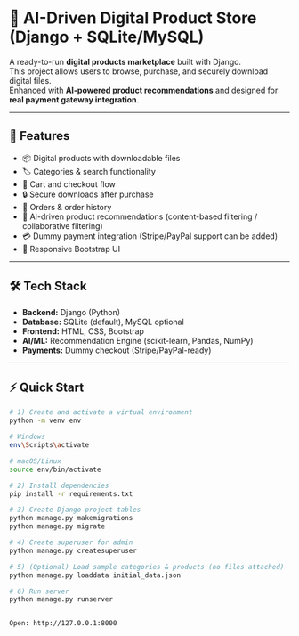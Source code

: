 # 🛒 AI-Driven Digital Product Store (Django + SQLite/MySQL)

A ready-to-run **digital products marketplace** built with Django.  
This project allows users to browse, purchase, and securely download digital files.  
Enhanced with **AI-powered product recommendations** and designed for **real payment gateway integration**.  

---

## 🚀 Features
- 📦 Digital products with downloadable files  
- 🏷️ Categories & search functionality  
- 🛒 Cart and checkout flow  
- 🔒 Secure downloads after purchase  
- 📑 Orders & order history  
- 🤖 AI-driven product recommendations (content-based filtering / collaborative filtering)  
- 💳 Dummy payment integration (Stripe/PayPal support can be added)  
- 🎨 Responsive Bootstrap UI  

---

## 🛠️ Tech Stack
- **Backend:** Django (Python)  
- **Database:** SQLite (default), MySQL optional  
- **Frontend:** HTML, CSS, Bootstrap  
- **AI/ML:** Recommendation Engine (scikit-learn, Pandas, NumPy)  
- **Payments:** Dummy checkout (Stripe/PayPal-ready)  

---

## ⚡ Quick Start

```bash
# 1) Create and activate a virtual environment
python -m venv env

# Windows
env\Scripts\activate

# macOS/Linux
source env/bin/activate

# 2) Install dependencies
pip install -r requirements.txt

# 3) Create Django project tables
python manage.py makemigrations
python manage.py migrate

# 4) Create superuser for admin
python manage.py createsuperuser

# 5) (Optional) Load sample categories & products (no files attached)
python manage.py loaddata initial_data.json

# 6) Run server
python manage.py runserver


Open: http://127.0.0.1:8000
